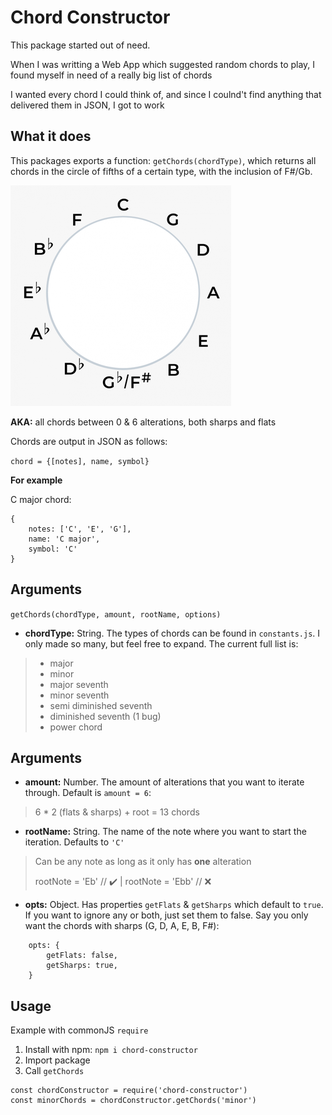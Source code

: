 # Chord Constructor 
This package started out of need. 

When I was writting a Web App which suggested
random chords to play, I found myself in need of a really big list of chords

I wanted every chord I could think of, and since I coulnd't find anything that
delivered them in JSON, I got to work 

## What it does
This packages exports a function: `getChords(chordType)`, which returns all 
chords in the circle of fifths of a certain type, with the inclusion of F#/Gb. 

![circle of fifths](./fifths.png)

**AKA:** all chords between 0 & 6 alterations, both sharps and flats

Chords are output in JSON as follows: 

`chord = {[notes], name, symbol}`

**For example** 

C major chord: 
 
 ```
{
     notes: ['C', 'E', 'G'],
     name: 'C major',
     symbol: 'C'
}
 ```

## Arguments

`getChords(chordType, amount, rootName, options)`

+ **chordType:** String. The types of chords can be found in `constants.js`. I only made so many, but feel free to expand. The current full list is: 


>- major
>- minor
>- major seventh
>- minor seventh
>- semi diminished seventh
>- diminished seventh (1 bug)
>- power chord

## Arguments

+ **amount:** Number. The amount of alterations that you want to iterate through. Default is `amount = 6`:

>6 * 2 (flats & sharps) + root = 13 chords

+ **rootName:** String. The name of the note where you want to start the iteration. Defaults to `'C'`

> Can be any note as long as it only has **one** alteration
>
> rootNote = 'Eb' // :heavy_check_mark: |  rootNote = 'Ebb' // :x:

+ **opts:** Object. Has properties `getFlats` & `getSharps` which default to `true`. If you want to ignore any or both, just set them to false. Say you only want the chords with sharps (G, D, A, E, B, F#): 
```
    opts: {
        getFlats: false,
        getSharps: true,
    }
```
## Usage
Example with commonJS `require`
1. Install with npm:  `npm i chord-constructor`
2. Import package 
3. Call `getChords`

```
const chordConstructor = require('chord-constructor')
const minorChords = chordConstructor.getChords('minor')
```

